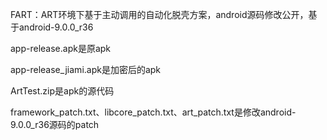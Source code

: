 FART：ART环境下基于主动调用的自动化脱壳方案，android源码修改公开，基于android-9.0.0_r36

app-release.apk是原apk

app-release_jiami.apk是加密后的apk

ArtTest.zip是apk的源代码

framework_patch.txt、libcore_patch.txt、art_patch.txt是修改android-9.0.0_r36源码的patch

